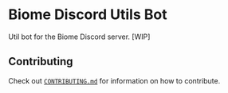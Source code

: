 # Biome Discord Utils Bot

Util bot for the Biome Discord server. [WIP]

## Contributing

Check out [`CONTRIBUTING.md`](CONTRIBUTING.md) for information on how to
contribute.
